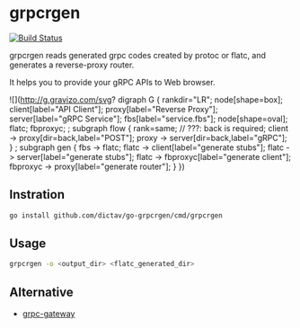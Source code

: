 # grpcrgen

[![Build Status](https://travis-ci.org/dictav/go-grpcrgen.svg?branch=master)](https://travis-ci.org/dictav/go-grpcrgen)

grpcrgen reads generated grpc codes created by protoc or flatc, and generates a reverse-proxy router.

It helps you to provide your gRPC APIs to Web browser.

![](http://g.gravizo.com/svg?
digraph G {
  rankdir="LR";
  node[shape=box];
  client[label="API Client"];
  proxy[label="Reverse Proxy"];
  server[label="gRPC Service"];
  fbs[label="service.fbs"];
  node[shape=oval];
  flatc;
  fbproxyc;
;
  subgraph flow {
    rank=same;
    // ???: back is required;
    client -> proxy[dir=back,label="POST"];
    proxy -> server[dir=back,label="gRPC"];
  }
;
  subgraph gen {
    fbs -> flatc;
    flatc -> client[label="generate stubs"];
    flatc -> server[label="generate stubs"];
    flatc -> fbproxyc[label="generate client"];
    fbproxyc -> proxy[label="generate router"];
  }
})

## Instration

```sh
go install github.com/dictav/go-grpcrgen/cmd/grpcrgen
```

## Usage

```sh
grpcrgen -o <output_dir> <flatc_generated_dir>
```

## Alternative

- [grpc-gateway](https://github.com/grpc-ecosystem/grpc-gateway)
